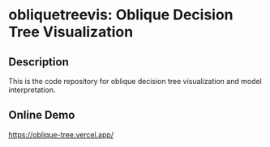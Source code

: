 # obliquetreevis: Oblique Decision Tree Visualization

## Description

This is the code repository for oblique decision tree visualization and model interpretation.

## Online Demo

https://oblique-tree.vercel.app/


